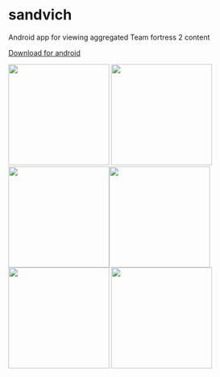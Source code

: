 # sandvich
Android app for viewing aggregated Team fortress 2 content

[Download for android](https://github.com/ksyko/sandvich/releases/latest)

<img src="https://i.imgur.com/RDk440t.jpg" width="200"> <img src="https://i.imgur.com/W05asyK.jpg" width="200">
<img src="https://i.imgur.com/EX5ZkOw.jpg" width="200"><img src="https://i.imgur.com/7EBGwfj.jpg" width="200"> 
<img src="https://i.imgur.com/o4RQxM7.jpg" width="200"> <img src="https://i.imgur.com/bkEGrP8.jpg" width="200"> 
